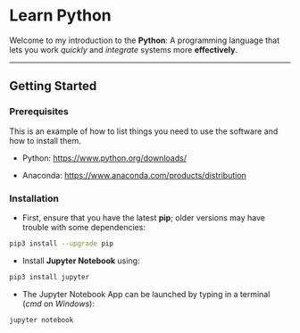 # Learn Python

Welcome to my introduction to the **Python**: A programming language that lets you work *quickly*
and *integrate* systems more **effectively**.

---

## Getting Started
### Prerequisites

This is an example of how to list things you need to use the software and how to install them.

- Python: https://www.python.org/downloads/

- Anaconda: https://www.anaconda.com/products/distribution

### Installation

- First, ensure that you have the latest **pip**; older versions may have trouble with some dependencies:

```sh
pip3 install --upgrade pip
```

- Install **Jupyter Notebook** using:

```sh
pip3 install jupyter
```

- The Jupyter Notebook App can be launched by typing in a terminal (*cmd* on *Windows*):

```sh
jupyter notebook
```